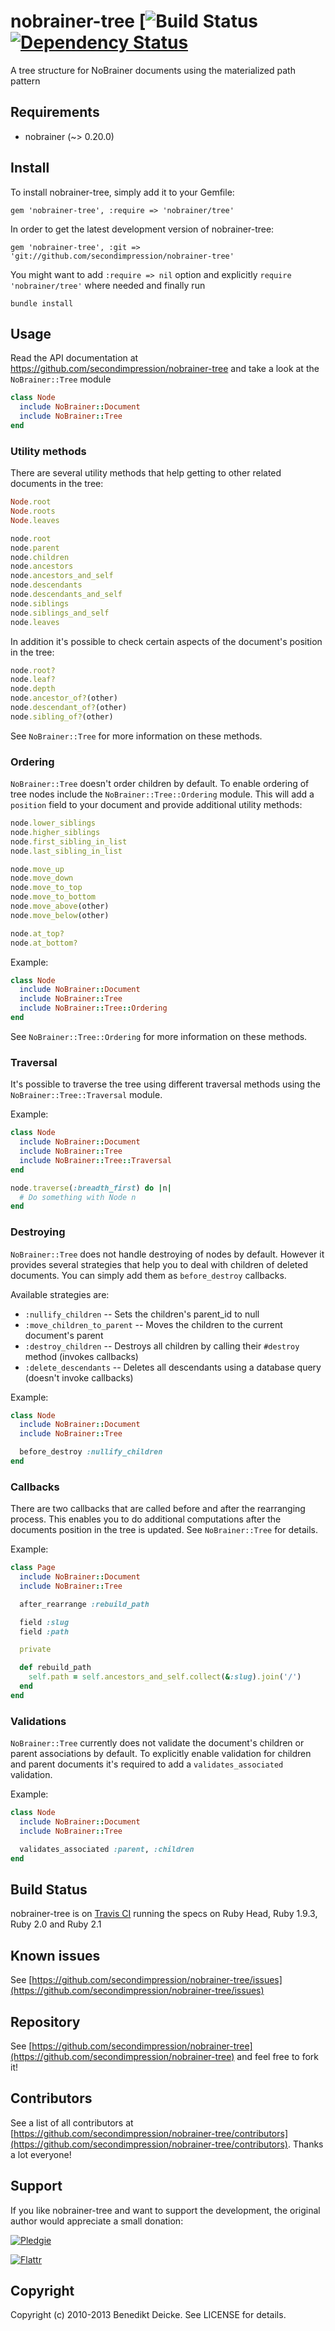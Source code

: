# nobrainer-tree [![Build Status](https://travis-ci.org/secondimpression/nobrainer-tree.svg?branch=nobrainer) [![Dependency Status](https://gemnasium.com/secondimpression/nobrainer-tree.png)](https://gemnasium.com/secondimpression/nobrainer-tree)

A tree structure for NoBrainer documents using the materialized path pattern

## Requirements

* nobrainer (~> 0.20.0)


## Install

To install nobrainer-tree, simply add it to your Gemfile:

    gem 'nobrainer-tree', :require => 'nobrainer/tree'

In order to get the latest development version of nobrainer-tree:

    gem 'nobrainer-tree', :git => 'git://github.com/secondimpression/nobrainer-tree'

You might want to add `:require => nil` option and explicitly `require 'nobrainer/tree'` where needed and finally run

    bundle install


## Usage

Read the API documentation at https://github.com/secondimpression/nobrainer-tree and take a look at the `NoBrainer::Tree` module

```ruby
class Node
  include NoBrainer::Document
  include NoBrainer::Tree
end
```


### Utility methods

There are several utility methods that help getting to other related documents in the tree:

```ruby
Node.root
Node.roots
Node.leaves

node.root
node.parent
node.children
node.ancestors
node.ancestors_and_self
node.descendants
node.descendants_and_self
node.siblings
node.siblings_and_self
node.leaves
```

In addition it's possible to check certain aspects of the document's position in the tree:

```ruby
node.root?
node.leaf?
node.depth
node.ancestor_of?(other)
node.descendant_of?(other)
node.sibling_of?(other)
```

See `NoBrainer::Tree` for more information on these methods.


### Ordering

`NoBrainer::Tree` doesn't order children by default. To enable ordering of tree nodes include the `NoBrainer::Tree::Ordering` module. This will add a `position` field to your document and provide additional utility methods:

```ruby
node.lower_siblings
node.higher_siblings
node.first_sibling_in_list
node.last_sibling_in_list

node.move_up
node.move_down
node.move_to_top
node.move_to_bottom
node.move_above(other)
node.move_below(other)

node.at_top?
node.at_bottom?
```

Example:

```ruby
class Node
  include NoBrainer::Document
  include NoBrainer::Tree
  include NoBrainer::Tree::Ordering
end
```

See `NoBrainer::Tree::Ordering` for more information on these methods.


### Traversal

It's possible to traverse the tree using different traversal methods using the `NoBrainer::Tree::Traversal` module.

Example:

```ruby
class Node
  include NoBrainer::Document
  include NoBrainer::Tree
  include NoBrainer::Tree::Traversal
end

node.traverse(:breadth_first) do |n|
  # Do something with Node n
end
```


### Destroying

`NoBrainer::Tree` does not handle destroying of nodes by default. However it provides several strategies that help you to deal with children of deleted documents. You can simply add them as `before_destroy` callbacks.

Available strategies are:

* `:nullify_children` -- Sets the children's parent_id to null
* `:move_children_to_parent` -- Moves the children to the current document's parent
* `:destroy_children` -- Destroys all children by calling their `#destroy` method (invokes callbacks)
* `:delete_descendants` -- Deletes all descendants using a database query (doesn't invoke callbacks)

Example:

```ruby
class Node
  include NoBrainer::Document
  include NoBrainer::Tree

  before_destroy :nullify_children
end
```


### Callbacks

There are two callbacks that are called before and after the rearranging process. This enables you to do additional computations after the documents position in the tree is updated. See `NoBrainer::Tree` for details.

Example:

```ruby
class Page
  include NoBrainer::Document
  include NoBrainer::Tree

  after_rearrange :rebuild_path

  field :slug
  field :path

  private

  def rebuild_path
    self.path = self.ancestors_and_self.collect(&:slug).join('/')
  end
end
```


### Validations

`NoBrainer::Tree` currently does not validate the document's children or parent associations by default. To explicitly enable validation for children and parent documents it's required to add a `validates_associated` validation.

Example:

```ruby
class Node
  include NoBrainer::Document
  include NoBrainer::Tree

  validates_associated :parent, :children
end
```


## Build Status

nobrainer-tree is on [Travis CI](http://travis-ci.org/secondimpression/nobrainer-tree) running the specs on Ruby Head, Ruby 1.9.3, Ruby 2.0 and Ruby 2.1


## Known issues

See [https://github.com/secondimpression/nobrainer-tree/issues](https://github.com/secondimpression/nobrainer-tree/issues)


## Repository

See [https://github.com/secondimpression/nobrainer-tree](https://github.com/secondimpression/nobrainer-tree) and feel free to fork it!


## Contributors

See a list of all contributors at [https://github.com/secondimpression/nobrainer-tree/contributors](https://github.com/secondimpression/nobrainer-tree/contributors). Thanks a lot everyone!


## Support

If you like nobrainer-tree and want to support the development, the original author would appreciate a small donation:

[![Pledgie](http://www.pledgie.com/campaigns/12137.png?skin_name=chrome)](http://www.pledgie.com/campaigns/12137)

[![Flattr](https://api.flattr.com/button/flattr-badge-large.png)](https://flattr.com/submit/auto?user_id=benediktdeicke&url=https://github.com/benedikt/mongoid-tree&title=mongoid-tree&language=&tags=github&category=software)


## Copyright

Copyright (c) 2010-2013 Benedikt Deicke. See LICENSE for details.
